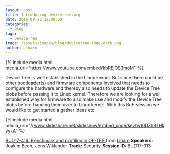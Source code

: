 ```yaml
---
layout: post
title: Introducing devicetree.org
date: 2016-07-22 12:00:00
categories:
  - blog
tags:
  - DeviceTree
image: /assets/images/blog/devicetree-logo-dark.png
author: Linaro
---
```


{% include media.html media_url="https://www.youtube.com/embed/kbREjQS3moM" %}

Device Tree is well established in the Linux kernel. But since there could be other bootloader(s) and firmware components involved that needs to configure the hardware and thereby also needs to update the Device Tree blobs before passing it to Linux kernel. Therefore we are looking for a well established way for firmware to also make use and modify the Device Tree blobs before handing them over to Linux kernel. With this BoF session we would like to get started a gather ideas etc

{% include media.html media_url="//www.slideshare.net/slideshow/embed_code/key/w10DZhBzHkyykA" %}

[BUD17-416: Benchmark and profiling in OP-TEE ](https://www.slideshare.net/linaroorg/bud17416-benchmark-and-profiling-in-optee) from [Linaro](http://www.slideshare.net/linaroorg)
**Speakers:** Joakim Bech, Jens Wiklander
**Track:** Security
**Session ID:** BUD17-313

